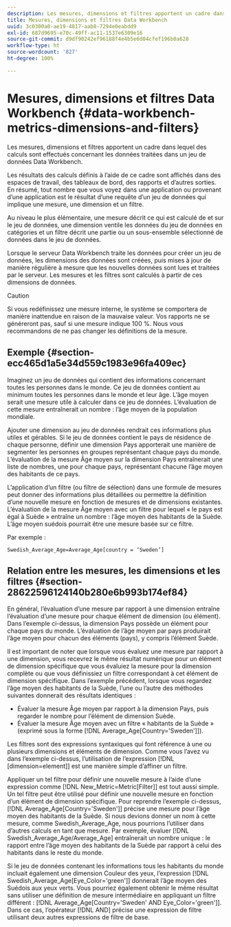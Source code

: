 ```yaml
---
description: Les mesures, dimensions et filtres apportent un cadre dans lequel des calculs sont effectués concernant les données traitées dans un jeu de données Data Workbench.
title: Mesures, dimensions et filtres Data Workbench
uuid: 3c0300a0-ae19-4817-aab8-7294e0eabdd9
exl-id: 687d9695-e70c-49ff-ac11-1537e6309e16
source-git-commit: d9df90242ef96188f4e4b5e6d04cfef196b0a628
workflow-type: ht
source-wordcount: '827'
ht-degree: 100%

---
```


# Mesures, dimensions et filtres Data Workbench {#data-workbench-metrics-dimensions-and-filters}

Les mesures, dimensions et filtres apportent un cadre dans lequel des calculs sont effectués concernant les données traitées dans un jeu de données Data Workbench.

Les résultats des calculs définis à l’aide de ce cadre sont affichés dans des espaces de travail, des tableaux de bord, des rapports et d’autres sorties. En résumé, tout nombre que vous voyez dans une application ou provenant d’une application est le résultat d’une requête d’un jeu de données qui implique une mesure, une dimension et un filtre.

Au niveau le plus élémentaire, une mesure décrit ce qui est calculé de et sur le jeu de données, une dimension ventile les données du jeu de données en catégories et un filtre décrit une partie ou un sous-ensemble sélectionné de données dans le jeu de données.

Lorsque le serveur Data Workbench traite les données pour créer un jeu de données, les dimensions des données sont créées, puis mises à jour de manière régulière à mesure que les nouvelles données sont lues et traitées par le serveur. Les mesures et les filtres sont calculés à partir de ces dimensions de données.

>[!CAUTION]
>
>Si vous redéfinissez une mesure interne, le système se comportera de manière inattendue en raison de la mauvaise valeur. Vos rapports ne se généreront pas, sauf si une mesure indique 100 %. Nous vous recommandons de ne pas changer les définitions de la mesure.

## Exemple {#section-ecc465d1a5e34d559c1983e96fa409ec}

Imaginez un jeu de données qui contient des informations concernant toutes les personnes dans le monde. Ce jeu de données contient au minimum toutes les personnes dans le monde et leur âge. L’âge moyen serait une mesure utile à calculer dans ce jeu de données. L’évaluation de cette mesure entraînerait un nombre : l’âge moyen de la population mondiale.

Ajouter une dimension au jeu de données rendrait ces informations plus utiles et gérables. Si le jeu de données contient le pays de résidence de chaque personne, définir une dimension Pays apporterait une manière de segmenter les personnes en groupes représentant chaque pays du monde. L’évaluation de la mesure Âge moyen sur la dimension Pays entraînerait une liste de nombres, une pour chaque pays, représentant chacune l’âge moyen des habitants de ce pays.

L’application d’un filtre (ou filtre de sélection) dans une formule de mesures peut donner des informations plus détaillées ou permettre la définition d’une nouvelle mesure en fonction de mesures et de dimensions existantes. L’évaluation de la mesure Âge moyen avec un filtre pour lequel « le pays est égal à Suède » entraîne un nombre : l’âge moyen des habitants de la Suède. L’âge moyen suédois pourrait être une mesure basée sur ce filtre.

Par exemple :

```
Swedish_Average_Age=Average_Age[country = ‘Sweden’]
```

## Relation entre les mesures, les dimensions et les filtres {#section-28622596124140b280e6b993b174ef84}

En général, l’évaluation d’une mesure par rapport à une dimension entraîne l’évaluation d’une mesure pour chaque élément de dimension (ou élément). Dans l’exemple ci-dessus, la dimension Pays possède un élément pour chaque pays du monde. L’évaluation de l’âge moyen par pays produirait l’âge moyen pour chacun des éléments (pays), y compris l’élément Suède.

Il est important de noter que lorsque vous évaluez une mesure par rapport à une dimension, vous recevrez le même résultat numérique pour un élément de dimension spécifique que vous évaluiez la mesure pour la dimension complète ou que vous définissiez un filtre correspondant à cet élément de dimension spécifique. Dans l’exemple précédent, lorsque vous regardez l’âge moyen des habitants de la Suède, l’une ou l’autre des méthodes suivantes donnerait des résultats identiques :

* Évaluer la mesure Âge moyen par rapport à la dimension Pays, puis regarder le nombre pour l’élément de dimension Suède.
* Évaluer la mesure Âge moyen avec un filtre « habitants de la Suède » (exprimé sous la forme [!DNL Average_Age[Country=&#39;Sweden&#39;]]).

Les filtres sont des expressions syntaxiques qui font référence à une ou plusieurs dimensions et éléments de dimension. Comme vous l’avez vu dans l’exemple ci-dessus, l’utilisation de l’expression [!DNL [dimension=element]] est une manière simple d’affiner un filtre.

Appliquer un tel filtre pour définir une nouvelle mesure à l’aide d’une expression comme [!DNL New_Metric=Metric[Filter]] est tout aussi simple. Un tel filtre peut être utilisé pour définir une nouvelle mesure en fonction d’un élément de dimension spécifique. Pour reprendre l’exemple ci-dessus, [!DNL Average_Age[Country=&#39;Sweden&#39;]] précise une mesure pour l’âge moyen des habitants de la Suède. Si nous devions donner un nom à cette mesure, comme Swedish_Average_Age, nous pourrions l’utiliser dans d’autres calculs en tant que mesure. Par exemple, évaluer [!DNL Swedish_Average_Age/Average_Age] entraînerait un nombre unique : le rapport entre l’âge moyen des habitants de la Suède par rapport à celui des habitants dans le reste du monde.

Si le jeu de données contenant les informations tous les habitants du monde incluait également une dimension Couleur des yeux, l’expression [!DNL Swedish_Average_Age[Eye_Color=&#39;green&#39;]] donnerait l’âge moyen des Suédois aux yeux verts. Vous pourriez également obtenir le même résultat sans utiliser une définition de mesure intermédiaire en appliquant un filtre différent : [!DNL Average_Age[Country=&#39;Sweden&#39; AND Eye_Color=&#39;green&#39;]]. Dans ce cas, l’opérateur [!DNL AND] précise une expression de filtre utilisant deux autres expressions de filtre de base.
